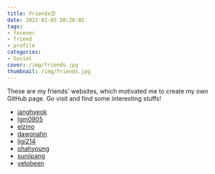 ```yaml
---
title: Friends😍
date: 2022-02-05 20:28:02
tags:
- forever
- friend
- profile
categories:
- Social
cover: /img/friends.jpg
thumbnail: /img/friends.jpg
---
```


These are my friends' websites, which motivated me to create my own GitHub page.
Go visit and find some interesting stuffs!

* [janghyeok](https://janghyeok.vercel.app/)
* [lgm0905](https://lgm0905.github.io/resume/)
* [elzino](https://elzino.github.io/)
* [dawonahn](https://dawonahn.github.io/)
* [ligi214](https://ligi214.github.io/)
* [ohahyoung](https://ohahyoung.github.io/)
* [suniipang](https://suniipang.github.io/)
* [vetobeen](https://vetobeen.tistory.com/)
